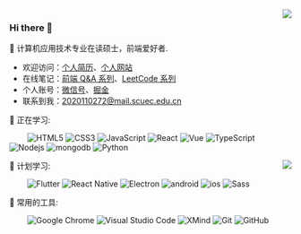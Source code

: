 <img align="right" src="https://github-readme-stats.vercel.app/api?username=mrgong1997&theme=onedark&custom_title=Statistics  :&include_all_commits=true&cache_seconds=1800&show_icons=true&hide=prs&border_radius=10px&bg_color=D9E4B0&text_color=F0816D&title_color=1E705D&icon_color=fff"/>
<!-- <img align="right" src="https://github-readme-stats.vercel.app/api?username=mrgong1997&theme=onedark&custom_title=Statistics  :&include_all_commits=true&cache_seconds=1800&show_icons=true&hide=prs&border_radius=10px&bg_color=e3ecf5&text_color=7b243f&title_color=D99C63&icon_color=1E705D"/> -->
<!-- <img align="right" src="https://github-readme-stats.vercel.app/api?username=mrgong1997&theme=onedark&custom_title=Statistics  :&include_all_commits=true&cache_seconds=1800&show_icons=true&hide=prs&border_radius=10px&bg_color=f0cfc0&text_color=8e3723&title_color=c87b49&icon_color=8c6e64"/> -->
<!-- <img align="right" src="https://github-readme-stats.vercel.app/api?username=mrgong1997&theme=onedark&custom_title=Statistics  :&include_all_commits=true&cache_seconds=1800&show_icons=true&hide=prs&border_radius=10px&bg_color=bac2d3&text_color=d25640&title_color=e9754c&icon_color=3b5673"/> -->

### Hi there 👋

:orange_book: 计算机应用技术专业在读硕士，前端爱好者.    

- 欢迎访问：[个人简历](https://mrgong1997.github.io/resume/)、[个人网站](https://mrgong1997.github.io/)
- 在线笔记：[前端 Q&A 系列](https://mrgong1997.github.io/Q-A/#/)、[LeetCode 系列](https://mrgong1997.github.io/LeetCode/#/)
- 个人账号：[微信号](https://raw.githubusercontent.com/mrgong1997/CDN/master/imgs/wechat.jpg)、[掘金](https://juejin.cn/user/2731625054472503)
- 联系到我：<a href="mailto: osmandurdag@hotmail.com">2020110272@mail.scuec.edu.cn</a>

💪 正在学习: 

&emsp;&emsp;
![HTML5](https://img.shields.io/badge/-HTML5-E34F26?style=flat-square&logo=html5&logoColor=white)
![CSS3](https://img.shields.io/badge/-CSS3-1572B6?style=flat-square&logo=css3)
![JavaScript](https://img.shields.io/badge/-JavaScript-F7DE1F?style=flat-square&logo=javascript&logoColor=white)
![React](https://img.shields.io/badge/-React-282C34?style=flat-square&logo=React&logoColor=61DAFB)
![Vue](https://img.shields.io/badge/-Vue-355463?style=flat-square&logo=Vue.js)
![TypeScript](https://img.shields.io/badge/typescript-%23007ACC.svg?style=flat-square&logo=typescript&logoColor=white)
![Nodejs](https://img.shields.io/badge/-Nodejs-5AAA46?style=flat-square&logo=Node.js&logoColor=white)
![mongodb](https://img.shields.io/badge/-mongodb-000?style=flat-square&logo=mongodb&logoColor=#47A248)
![Python](https://img.shields.io/badge/-Python-3776AB?style=flat-square&logo=Python&logoColor=white)

<img align="right" src="https://github-readme-stats.vercel.app/api/top-langs/?username=mrgong1997&hide_border=true&layout=compact&langs_count=4&text_color=000&icon_color=fff&theme=graywhite" />

🧠 计划学习:

&emsp;&emsp;
![Flutter](https://img.shields.io/badge/-Flutter-7BDEF9?style=flat-square&logo=Flutter&logoColor=white)
![React Native](https://img.shields.io/badge/-React%20Native-1572B6?style=flat-square&logo=React)
![Electron](https://img.shields.io/badge/-Electron-2F3241?style=flat-square&logo=Electron&logoColor=9FEAF9)
![android](https://img.shields.io/badge/android-888888?style=flat-square&logo=android&logoColor=#3DDC84)
![ios](https://img.shields.io/badge/ios-888888?style=flat-square&logo=apple&logoColor=FFF)
![Sass](https://img.shields.io/badge/Sass-CC6699?style=flat-square&logo=Sass&logoColor=white)

🧰 常用的工具:

&emsp;&emsp;
![Google Chrome](https://img.shields.io/badge/Chrome-279646?style=flat-square&logo=GoogleChrome&logoColor=white)
![Visual Studio Code](https://img.shields.io/badge/-Visual%20Studio%20Code-007ACC?style=flat-square&logo=Visual%20Studio%20Code&logoColor=fff)
![XMind](https://img.shields.io/badge/-XMind-EA390D?style=flat-square&logo=Xamarin&logoColor=white)
![Git](https://img.shields.io/badge/-Git-FCC624?style=flat-square&logo=git)
![GitHub](https://img.shields.io/badge/-GitHub-black?style=flat-square&logo=github)

<!--
**mrgong1997/mrgong1997** is a ✨ _special_ ✨ repository because its `README.md` (this file) appears on your GitHub profile.

Here are some ideas to get you started:

- 🔭 I’m currently working on ...
- 🌱 I’m currently learning ...
- 👯 I’m looking to collaborate on ...
- 🤔 I’m looking for help with ...
- 💬 Ask me about ...
- 📫 How to reach me: ...
- 😄 Pronouns: ...
- ⚡ Fun fact: ...
-->
